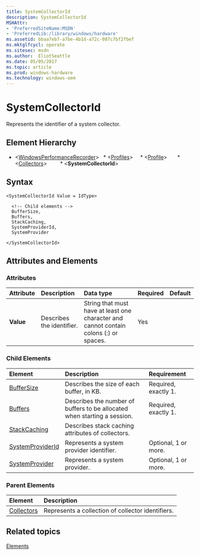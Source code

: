 ```yaml
---
title: SystemCollectorId
description: SystemCollectorId
MSHAttr:
- 'PreferredSiteName:MSDN'
- 'PreferredLib:/library/windows/hardware'
ms.assetid: bbaa7eb7-a7be-4b1d-a72c-087c7bf2fbef
ms.mktglfcycl: operate
ms.sitesec: msdn
ms.author:  EliotSeattle
ms.date: 05/05/2017
ms.topic: article
ms.prod: windows-hardware
ms.technology: windows-oem
---
```



# SystemCollectorId

Represents the identifier of a system collector.


## Element Hierarchy

* \<[WindowsPerformanceRecorder](windowsperformancerecorder.md)\>
  * \<[Profiles](profiles.md)\>
    * \<[Profile](profile-wpr.md)\>
      * \<[Collectors](collectors.md)\>
        * \<**SystemCollectorId**\>


## Syntax

```
<SystemCollectorId Value = IdType>

  <!-- Child elements -->
  BufferSize,
  Buffers,
  StackCaching,
  SystemProviderId,
  SystemProvider

</SystemCollectorId>
```


## Attributes and Elements


### Attributes

| Attribute | Description               | Data type                                                                             | Required | Default |
| :-------- | :------------------------ | :------------------------------------------------------------------------------------ | :------- | :------ |
| **Value** | Describes the identifier. | String that must have at least one character and cannot contain colons (:) or spaces. | Yes      |         |


### Child Elements

| Element                                 | Description                                                              | Requirement          |
| :-------------------------------------- | :----------------------------------------------------------------------- | :------------------- |
| [BufferSize](buffersize.md)             | Describes the size of each buffer, in KB.                                | Required, exactly 1. |
| [Buffers](buffers.md)                   | Describes the number of buffers to be allocated when starting a session. | Required, exactly 1. |
| [StackCaching](stackcaching.md)         | Describes stack caching attributes of collectors.                        |                      |
| [SystemProviderId](systemproviderid.md) | Represents a system provider identifier.                                 | Optional, 1 or more. |
| [SystemProvider](systemprovider.md)     | Represents a system provider.                                            | Optional, 1 or more. |


### Parent Elements

| Element                     | Description                                       |
| :-------------------------- | :------------------------------------------------ |
| [Collectors](collectors.md) | Represents a collection of collector identifiers. |


## Related topics

[Elements](elements.md)


